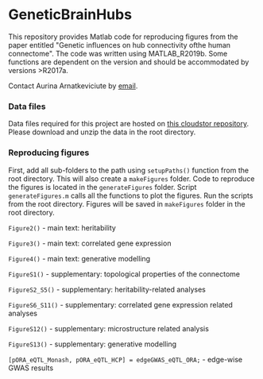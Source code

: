 # GeneticBrainHubs
This repository provides Matlab code for reproducing figures from the paper entitled "Genetic influences on hub connectivity ofthe human connectome". The code was written using MATLAB_R2019b. Some functions are dependent on the version and should be accommodated by versions >R2017a.

Contact Aurina Arnatkeviciute by [email](mailto:aurina.arnatkeviciute@monash.edu).

### Data files
Data files required for this project are hosted on [this cloudstor repository](https://cloudstor.aarnet.edu.au/plus/s/yZafVFjELsQ8SoB).
Please download and unzip the data in the root directory.

### Reproducing figures
First, add all sub-folders to the path using `setupPaths()` function from the root directory. This will also create a `makeFigures` folder.
Code to reproduce the figures is located in the `generateFigures` folder. Script `generateFigures.m` calls all the functions to plot the figures. Run the scripts from the root directory. Figures will be saved in `makeFigures` folder in the root directory.


`Figure2()` - main text: heritability


`Figure3()` - main text: correlated gene expression


`Figure4()` - main text: generative modelling


`FigureS1()` - supplementary: topological properties of the connectome


`FigureS2_S5()` - supplementary: heritability-related analyses


`FigureS6_S11()` - supplementary: correlated gene expression related analyses


`FigureS12()` - supplementary: microstructure related analysis


`FigureS13()` - supplementary: generative modelling


`[pORA_eQTL_Monash, pORA_eQTL_HCP] = edgeGWAS_eQTL_ORA;` - edge-wise GWAS results
